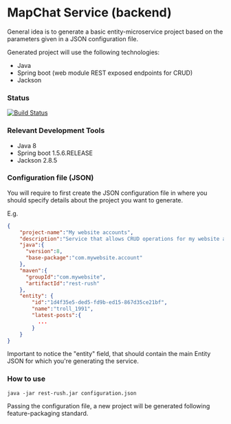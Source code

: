 MapChat Service (backend)
=========================

General idea is to generate a basic entity-microservice project based on the parameters given in a JSON configuration file.

Generated project will use the following technologies:
* Java
* Spring boot (web module REST exposed endpoints for CRUD)
* Jackson

### Status
[![Build Status](https://travis-ci.org/hoofmen/rest-rush.svg?branch=master)](https://github.com/hoofmen/rest-rush)

### Relevant Development Tools
* Java 8
* Spring boot 1.5.6.RELEASE
* Jackson 2.8.5

### Configuration file (JSON)
You will require to first create the JSON configuration file in where you should specify details about the project you want to generate.

E.g.
```json
{
	"project-name":"My website accounts",
	"description":"Service that allows CRUD operations for my website accounts",
	"java":{
	  "version":8,
	  "base-package":"com.mywebsite.account"
	},
	"maven":{
	  "groupId":"com.mywebsite",
      "artifactId":"rest-rush"
	},
	"entity": {
		"id":"1d4f35e5-ded5-fd9b-ed15-867d35ce21bf",
		"name":"troll_1991",
		"latest-posts":{
		  ...
		}
	}
}
```
Important to notice the "entity" field, that should contain the main Entity JSON for which you're generating the service.

### How to use

```sbtshell
java -jar rest-rush.jar configuration.json
```
Passing the configuration file, a new project will be generated following feature-packaging standard.

